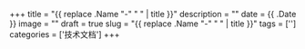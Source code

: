 +++
title = "{{ replace .Name "-" " " | title }}"
description = ""
date = {{ .Date }}
image = ""
draft = true
slug = "{{ replace .Name "-" " " | title }}"
tags = ['']
categories = ['技术文档']
+++
